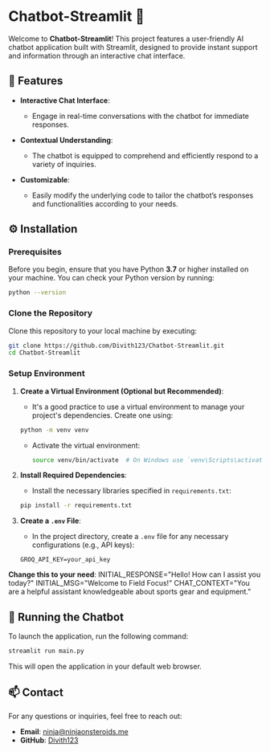 # Chatbot-Streamlit 🤖

Welcome to **Chatbot-Streamlit**! This project features a user-friendly AI chatbot application built with Streamlit, designed to provide instant support and information through an interactive chat interface.

## 🌟 Features

- **Interactive Chat Interface**: 
  - Engage in real-time conversations with the chatbot for immediate responses.
  
- **Contextual Understanding**: 
  - The chatbot is equipped to comprehend and efficiently respond to a variety of inquiries.
  
- **Customizable**: 
  - Easily modify the underlying code to tailor the chatbot’s responses and functionalities according to your needs.

## ⚙️ Installation

### Prerequisites

Before you begin, ensure that you have Python **3.7** or higher installed on your machine. You can check your Python version by running:

```bash
python --version
```

### Clone the Repository

Clone this repository to your local machine by executing:

```bash
git clone https://github.com/Divith123/Chatbot-Streamlit.git
cd Chatbot-Streamlit
```

### Setup Environment

1. **Create a Virtual Environment (Optional but Recommended)**:
   - It's a good practice to use a virtual environment to manage your project's dependencies. Create one using:

   ```bash
   python -m venv venv
   ```

   - Activate the virtual environment:

     ```bash
     source venv/bin/activate  # On Windows use `venv\Scripts\activate`
     ```

2. **Install Required Dependencies**:
   - Install the necessary libraries specified in `requirements.txt`:

   ```bash
   pip install -r requirements.txt
   ```

3. **Create a `.env` File**:
   - In the project directory, create a `.env` file for any necessary configurations (e.g., API keys):

   ```plaintext
   GROQ_API_KEY=your_api_key
   ```
**Change this to your need**:
    INITIAL_RESPONSE="Hello! How can I assist you today?"
    INITIAL_MSG="Welcome to Field Focus!"
    CHAT_CONTEXT="You are a helpful assistant knowledgeable about sports gear and equipment."
    
## 🚀 Running the Chatbot

To launch the application, run the following command:

```bash
streamlit run main.py
```

This will open the application in your default web browser.

## 📫 Contact

For any questions or inquiries, feel free to reach out:

- **Email**: [ninja@ninjaonsteroids.me](mailto:ninja@ninjaonsteroids.me)
- **GitHub**: [Divith123](https://github.com/Divith123)
